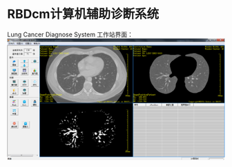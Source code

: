 # RBDcm计算机辅助诊断系统
Lung Cancer Diagnose System
工作站界面：
![image](https://github.com/bzhou830/images/raw/master/new.png)
